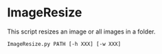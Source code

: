 # ImageResize

This script resizes an image or all images in a folder.

    ImageResize.py PATH [-h XXX] [-w XXX]